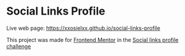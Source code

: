 # Social Links Profile

Live web page:
https://xxosielxx.github.io/social-links-profile

This project was made for [Frontend Mentor](https://www.frontendmentor.io/) in the [Social links profile challenge](https://www.frontendmentor.io/challenges/social-links-profile-UG32l9m6dQ)